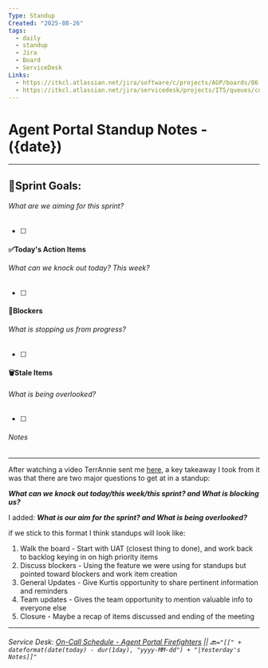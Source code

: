 ```yaml
---
Type: Standup
Created: "2025-08-26"
tags:
  - daily
  - standup
  - Jira
  - Board
  - ServiceDesk
Links:
  - https://itkcl.atlassian.net/jira/software/c/projects/AGP/boards/86
  - https://itkcl.atlassian.net/jira/servicedesk/projects/ITS/queues/custom/220
---
```

# Agent Portal Standup Notes - ({date})
---
## 🔁Sprint Goals: 
###### *What are we aiming for this sprint?* 
- [ ] 

#### ✅Today's Action Items
###### *What can we knock out today? This week?*
- [ ] 

#### 🚫Blockers
###### *What is stopping us from progress?*
- [ ] 

#### 🗑️Stale Items
###### *What is being overlooked?*
- [ ] 

###### Notes
---
After watching a video TerrAnnie sent me [here](https://www.youtube.com/watch?v=TOIccUxlqF0), a key takeaway I took from it was that there are two major questions to get at in a standup:

_**What can we knock out today/this week/this sprint? and What is blocking us?**_

I added: _**What is our aim for the sprint? and What is being overlooked?**_

if we stick to this format I think standups will look like:

1. Walk the board - Start with UAT (closest thing to done), and work back to backlog keying in on high priority items
2. Discuss blockers - Using the feature we were using for standups but pointed toward blockers and work item creation
3. General Updates - Give Kurtis opportunity to share pertinent information and reminders
4. Team updates - Gives the team opportunity to mention valuable info to everyone else
5. Closure - Maybe a recap of items discussed and ending of the meeting

---
###### Service Desk: [On-Call Schedule - Agent Portal Firefighters](https://itkcl.atlassian.net/jira/ops/who-is-on-call) || 🔙`="[[" + dateformat(date(today) - dur(1day), "yyyy-MM-dd") + "|Yesterday's Notes]]"`